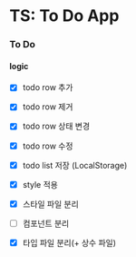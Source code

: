 # TS: To Do App

### To Do

#### logic

- [x] todo row 추가
- [x] todo row 제거
- [x] todo row 상태 변경
- [x] todo row 수정
- [x] todo list 저장 (LocalStorage)

- [x] style 적용
- [x] 스타일 파일 분리
- [ ] 컴포넌트 분리
- [x] 타입 파일 분리(+ 상수 파일)
